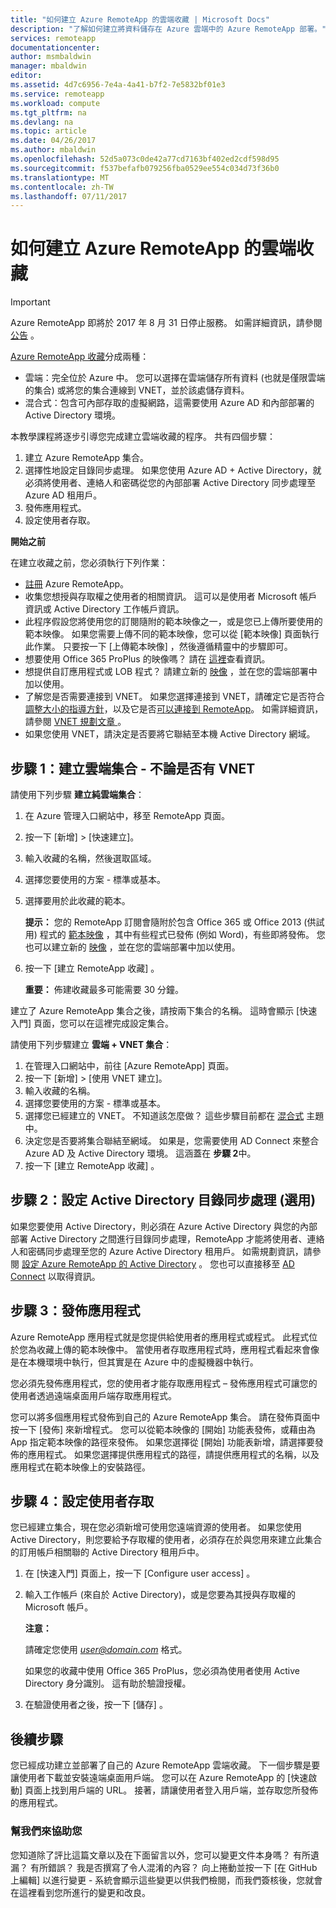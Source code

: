 ```yaml
---
title: "如何建立 Azure RemoteApp 的雲端收藏 | Microsoft Docs"
description: "了解如何建立將資料儲存在 Azure 雲端中的 Azure RemoteApp 部署。"
services: remoteapp
documentationcenter: 
author: msmbaldwin
manager: mbaldwin
editor: 
ms.assetid: 4d7c6956-7e4a-4a41-b7f2-7e5832bf01e3
ms.service: remoteapp
ms.workload: compute
ms.tgt_pltfrm: na
ms.devlang: na
ms.topic: article
ms.date: 04/26/2017
ms.author: mbaldwin
ms.openlocfilehash: 52d5a073c0de42a77cd7163bf402ed2cdf598d95
ms.sourcegitcommit: f537befafb079256fba0529ee554c034d73f36b0
ms.translationtype: MT
ms.contentlocale: zh-TW
ms.lasthandoff: 07/11/2017
---
```

# <a name="how-to-create-a-cloud-collection-of-azure-remoteapp"></a>如何建立 Azure RemoteApp 的雲端收藏
> [!IMPORTANT]
> Azure RemoteApp 即將於 2017 年 8 月 31 日停止服務。 如需詳細資訊，請參閱 [公告](https://go.microsoft.com/fwlink/?linkid=821148) 。
> 
> 

[Azure RemoteApp 收藏](remoteapp-collections.md)分成兩種： 

* 雲端：完全位於 Azure 中。 您可以選擇在雲端儲存所有資料 (也就是僅限雲端的集合) 或將您的集合連線到 VNET，並於該處儲存資料。   
* 混合式：包含可內部存取的虛擬網路，這需要使用 Azure AD 和內部部署的 Active Directory 環境。

本教學課程將逐步引導您完成建立雲端收藏的程序。 共有四個步驟： 

1. 建立 Azure RemoteApp 集合。
2. 選擇性地設定目錄同步處理。 如果您使用 Azure AD + Active Directory，就必須將使用者、連絡人和密碼從您的內部部署 Active Directory 同步處理至 Azure AD 租用戶。
3. 發佈應用程式。
4. 設定使用者存取。

**開始之前**

在建立收藏之前，您必須執行下列作業：

* [註冊](https://azure.microsoft.com/services/remoteapp/) Azure RemoteApp。 
* 收集您想授與存取權之使用者的相關資訊。 這可以是使用者 Microsoft 帳戶資訊或 Active Directory 工作帳戶資訊。
* 此程序假設您將使用您的訂閱隨附的範本映像之一，或是您已上傳所要使用的範本映像。 如果您需要上傳不同的範本映像，您可以從 [範本映像] 頁面執行此作業。 只要按一下 [上傳範本映像]  ，然後遵循精靈中的步驟即可。 
* 想要使用 Office 365 ProPlus 的映像嗎？ 請在 [這裡](remoteapp-officesubscription.md)查看資訊。
* 想提供自訂應用程式或 LOB 程式？ 請建立新的 [映像](remoteapp-imageoptions.md) ，並在您的雲端部署中加以使用。
* 了解您是否需要連接到 VNET。 如果您選擇連接到 VNET，請確定它是否符合[調整大小的指導方針](remoteapp-vnetsizing.md)，以及它是否[可以連接到 RemoteApp](remoteapp-vnet.md)。 如需詳細資訊，請參閱 [VNET 規劃文章 ](remoteapp-planvnet.md)。
* 如果您使用 VNET，請決定是否要將它聯結至本機 Active Directory 網域。

## <a name="step-1-create-a-cloud-collection---with-or-without-a-vnet"></a>步驟 1：建立雲端集合 - 不論是否有 VNET
請使用下列步驟 **建立純雲端集合**：

1. 在 Azure 管理入口網站中，移至 RemoteApp 頁面。
2. 按一下 [新增] > [快速建立]。
3. 輸入收藏的名稱，然後選取區域。
4. 選擇您要使用的方案 - 標準或基本。
5. 選擇要用於此收藏的範本。 
   
    **提示：** 您的 RemoteApp 訂閱會隨附於包含 Office 365 或 Office 2013 (供試用) 程式的 [範本映像](remoteapp-images.md) ，其中有些程式已發佈 (例如 Word)，有些即將發佈。 您也可以建立新的 [映像](remoteapp-imageoptions.md) ，並在您的雲端部署中加以使用。
6. 按一下 [建立 RemoteApp 收藏] 。
   
    **重要：** 佈建收藏最多可能需要 30 分鐘。

建立了 Azure RemoteApp 集合之後，請按兩下集合的名稱。 這時會顯示 [快速入門]  頁面，您可以在這裡完成設定集合。

請使用下列步驟建立 **雲端 + VNET 集合**：

1. 在管理入口網站中，前往 [Azure RemoteApp] 頁面。
2. 按一下 [新增] > [使用 VNET 建立]。
3. 輸入收藏的名稱。
4. 選擇您要使用的方案 - 標準或基本。
5. 選擇您已經建立的 VNET。 不知道該怎麼做？ 這些步驟目前都在 [混合式](remoteapp-create-hybrid-deployment.md) 主題中。
6. 決定您是否要將集合聯結至網域。 如果是，您需要使用 AD Connect 來整合 Azure AD 及 Active Directory 環境。 這涵蓋在 **步驟 2**中。
7. 按一下 [建立 RemoteApp 收藏] 。

## <a name="step-2-configure-active-directory-directory-synchronization-optional"></a>步驟 2：設定 Active Directory 目錄同步處理 (選用)
如果您要使用 Active Directory，則必須在 Azure Active Directory 與您的內部部署 Active Directory 之間進行目錄同步處理，RemoteApp 才能將使用者、連絡人和密碼同步處理至您的 Azure Active Directory 租用戶。 如需規劃資訊，請參閱 [設定 Azure RemoteApp 的 Active Directory](remoteapp-ad.md) 。 您也可以直接移至 [AD Connect](https://blogs.technet.microsoft.com/enterprisemobility/2014/08/04/connecting-ad-and-azure-ad-only-4-clicks-with-azure-ad-connect/) 以取得資訊。

## <a name="step-3-publish-apps"></a>步驟 3：發佈應用程式
Azure RemoteApp 應用程式就是您提供給使用者的應用程式或程式。 此程式位於您為收藏上傳的範本映像中。 當使用者存取應用程式時，應用程式看起來會像是在本機環境中執行，但其實是在 Azure 中的虛擬機器中執行。 

您必須先發佈應用程式，您的使用者才能存取應用程式 – 發佈應用程式可讓您的使用者透過遠端桌面用戶端存取應用程式。

您可以將多個應用程式發佈到自己的 Azure RemoteApp 集合。 請在發佈頁面中按一下 [發佈]  來新增程式。 您可以從範本映像的 [開始]  功能表發佈，或藉由為 App 指定範本映像的路徑來發佈。 如果您選擇從 [開始]  功能表新增，請選擇要發佈的應用程式。 如果您選擇提供應用程式的路徑，請提供應用程式的名稱，以及應用程式在範本映像上的安裝路徑。

## <a name="step-4-configure-user-access"></a>步驟 4：設定使用者存取
您已經建立集合，現在您必須新增可使用您遠端資源的使用者。 如果您使用 Active Directory，則您要給予存取權的使用者，必須存在於與您用來建立此集合的訂用帳戶相關聯的 Active Directory 租用戶中。

1. 在 [快速入門] 頁面上，按一下 [Configure user access] 。 
2. 輸入工作帳戶 (來自於 Active Directory)，或是您要為其授與存取權的 Microsoft 帳戶。
   
   **注意：** 
   
   請確定您使用 *user@domain.com* 格式。
   
   如果您的收藏中使用 Office 365 ProPlus，您必須為使用者使用 Active Directory 身分識別。 這有助於驗證授權。 
3. 在驗證使用者之後，按一下 [儲存] 。

## <a name="next-steps"></a>後續步驟
您已經成功建立並部署了自己的 Azure RemoteApp 雲端收藏。 下一個步驟是要讓使用者下載並安裝遠端桌面用戶端。 您可以在 Azure RemoteApp 的 [快速啟動] 頁面上找到用戶端的 URL。 接著，請讓使用者登入用戶端，並存取您所發佈的應用程式。

### <a name="help-us-help-you"></a>幫我們來協助您
您知道除了評比這篇文章以及在下面留言以外，您可以變更文件本身嗎？ 有所遺漏？ 有所錯誤？ 我是否撰寫了令人混淆的內容？ 向上捲動並按一下 [在 GitHub 上編輯]  以進行變更 - 系統會顯示這些變更以供我們檢閱，而我們簽核後，您就會在這裡看到您所進行的變更和改良。

